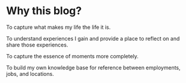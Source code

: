 # Why this blog?

To capture what makes my life the life it is.

To understand experiences I gain and provide a place to reflect on and share those experiences.

To capture the essence of moments more completely.

To build my own knowledge base for reference between employments, jobs, and locations.